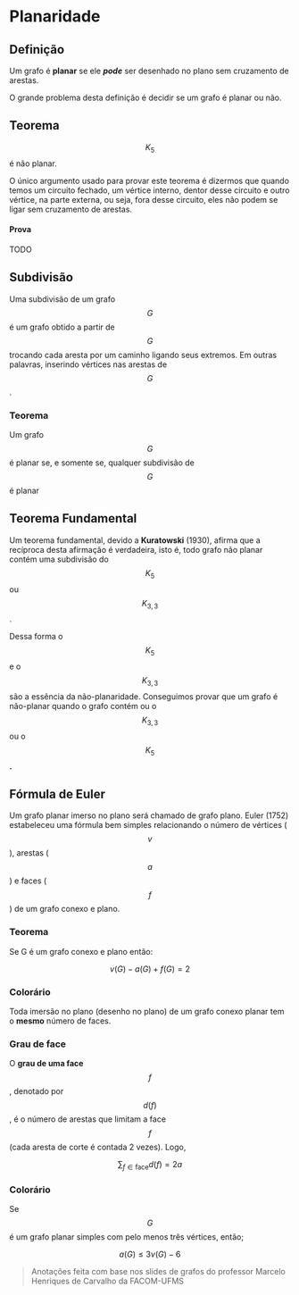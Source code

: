 # Planaridade

## Definição

Um grafo é **planar** se ele _**pode**_ ser desenhado no plano sem cruzamento de arestas.

O grande problema desta definição é decidir se um grafo é planar ou não.

## Teorema 

$$K_5$$ é não planar.

O único argumento usado para provar este teorema é dizermos que quando temos um circuito fechado, um vértice interno, dentor desse circuito e outro vértice, na parte externa, ou seja, fora desse circuito, eles não podem se ligar sem cruzamento de arestas.

#### Prova

TODO

## Subdivisão

Uma subdivisão de um grafo $$G$$ é um grafo obtido a partir de $$G$$ trocando cada aresta por um caminho ligando seus extremos. Em outras palavras, inserindo vértices nas arestas de $$G$$.

### Teorema

Um grafo $$G$$ é planar se, e somente se, qualquer subdivisão de $$G$$ é planar

## Teorema Fundamental

Um teorema fundamental, devido a **Kuratowski** \(1930\), afirma que a recíproca desta afirmação é verdadeira, isto é, todo grafo não planar contém uma subdivisão do $$K_5$$ ou $$K_{3,3}$$ .

Dessa forma o $$K_5$$e o $$K_{3,3}$$ são a essência da não-planaridade. Conseguimos provar que um grafo é não-planar quando o grafo contém ou o $$K_{3,3}$$ ou o $$K_5$$**.**

## Fórmula de Euler

Um grafo planar imerso no plano será chamado de grafo plano. Euler \(1752\) estabeleceu uma fórmula bem simples relacionando o número de vértices \( $$v$$ \), arestas \( $$a$$ \) e faces \( $$f$$ \) de um grafo conexo e plano.

### Teorema

Se G é um grafo conexo e plano então:

$$
v(G) − a(G) + f(G)=2
$$

### Colorário

Toda imersão no plano \(desenho no plano\) de um grafo conexo planar tem o **mesmo** número de faces.

### Grau de face

O **grau de uma face** $$f$$ , denotado por $$d(f)$$ , é o número de arestas que limitam a face $$f$$ \(cada aresta de corte é contada 2 vezes\). Logo,

$$
\sum_{f \in \text{face}}d(f) = 2a
$$

### Colorário

Se $$G$$ é um grafo planar simples com pelo menos três vértices, então;

$$
a(G) ≤ 3v(G) − 6
$$



> Anotações feita com base nos slides de grafos do professor Marcelo Henriques de Carvalho da FACOM-UFMS

